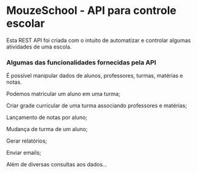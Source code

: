 # MouzeSchool - API para controle escolar

Esta REST API foi criada com o intuito de automatizar e controlar algumas atividades de uma escola.

<h3>Algumas das funcionalidades fornecidas pela API</h3>

É possível manipular dados de alunos, professores, turmas, matérias e notas.

Podemos matricular um aluno em uma turma; 

Criar grade curricular de uma turma associando professores e matérias;

Lançamento de notas por aluno;

Mudança de turma de um aluno;

Gerar relatórios;

Enviar emails;

Além de diversas consultas aos dados...
